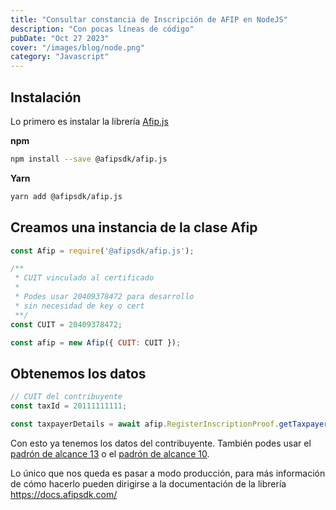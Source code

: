 ```yaml
---
title: "Consultar constancia de Inscripción de AFIP en NodeJS"
description: "Con pocas líneas de código"
pubDate: "Oct 27 2023"
cover: "/images/blog/node.png"
category: "Javascript"
---
```


## Instalación

Lo primero es instalar la librería [Afip.js](https://github.com/AfipSDK/afip.js)

**npm**

```bash
npm install --save @afipsdk/afip.js
```

**Yarn**

```bash
yarn add @afipsdk/afip.js
```

## Creamos una instancia de la clase Afip

```js
const Afip = require('@afipsdk/afip.js');

/**
 * CUIT vinculado al certificado
 *
 * Podes usar 20409378472 para desarrollo
 * sin necesidad de key o cert
 **/
const CUIT = 20409378472; 

const afip = new Afip({ CUIT: CUIT });
```

## Obtenemos los datos

```js
// CUIT del contribuyente
const taxId = 20111111111;

const taxpayerDetails = await afip.RegisterInscriptionProof.getTaxpayerDetails(taxId);
```

Con esto ya tenemos los datos del contribuyente. También podes usar el [padrón de alcance 13](https://docs.afipsdk.com/paso-a-paso/web-services/padron-alcance-13) o el [padrón de alcance 10](https://docs.afipsdk.com/paso-a-paso/web-services/padron-alcance-10).


Lo único que nos queda es pasar a modo producción, para más información de cómo hacerlo pueden dirigirse a la documentación de la librería https://docs.afipsdk.com/
